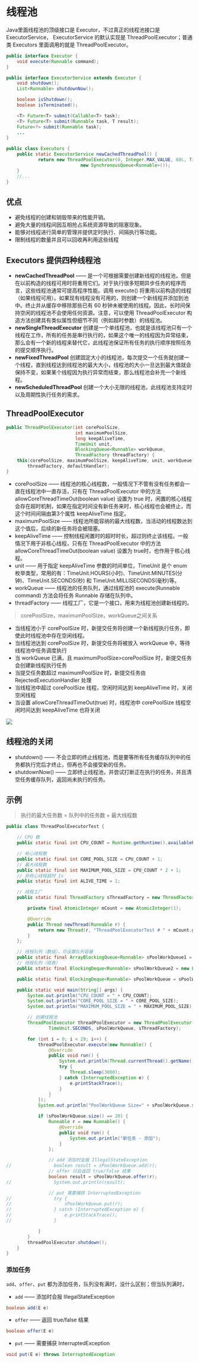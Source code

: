 # 线程池

Java里面线程池的顶级接口是 Executor，不过真正的线程池接口是 ExecutorService， ExecutorService 的默认实现是 ThreadPoolExecutor；普通类 Executors 里面调用的就是 ThreadPoolExecutor。

```java
public interface Executor {
    void execute(Runnable command);
}

public interface ExecutorService extends Executor {
    void shutdown();
    List<Runnable> shutdownNow();

    boolean isShutdown();
    boolean isTerminated();

    <T> Future<T> submit(Callable<T> task);
    <T> Future<T> submit(Runnable task, T result);
    Future<?> submit(Runnable task);
    ...
}

public class Executors {
    public static ExecutorService newCachedThreadPool() {
            return new ThreadPoolExecutor(0, Integer.MAX_VALUE, 60L, TimeUnit.SECONDS, 
                            new SynchronousQueue<Runnable>());
    }
    //...
}
```

## 优点

* 避免线程的创建和销毁带来的性能开销。
* 避免大量的线程间因互相抢占系统资源导致的阻塞现象。
* 能够对线程进行简单的管理并提供定时执行、间隔执行等功能。
* 限制线程的数量并且可以回收再利用这些线程

## Executors 提供四种线程池

* **newCachedThreadPool** —— 是一个可根据需要创建新线程的线程池，但是在以前构造的线程可用时将重用它们。对于执行很多短期异步任务的程序而言，这些线程池通常可提高程序性能。调用 execute() 将重用以前构造的线程（如果线程可用）。如果现有线程没有可用的，则创建一个新线程并添加到池中。终止并从缓存中移除那些已有 60 秒钟未被使用的线程。因此，长时间保持空闲的线程池不会使用任何资源。注意，可以使用 ThreadPoolExecutor 构造方法创建具有类似属性但细节不同（例如超时参数）的线程池。
* **newSingleThreadExecutor** 创建是一个单线程池，也就是该线程池只有一个线程在工作，所有的任务是串行执行的，如果这个唯一的线程因为异常结束，那么会有一个新的线程来替代它，此线程池保证所有任务的执行顺序按照任务的提交顺序执行。
* **newFixedThreadPool** 创建固定大小的线程池，每次提交一个任务就创建一个线程，直到线程达到线程池的最大大小，线程池的大小一旦达到最大值就会保持不变，如果某个线程因为执行异常而结束，那么线程池会补充一个新线程。
* **newScheduledThreadPool** 创建一个大小无限的线程池，此线程池支持定时以及周期性执行任务的需求。

## ThreadPoolExecutor

```java
public ThreadPoolExecutor(int corePoolSize,
                          int maximumPoolSize,
                          long keepAliveTime,
                          TimeUnit unit,
                          BlockingQueue<Runnable> workQueue,
                          ThreadFactory threadFactory) {
    this(corePoolSize, maximumPoolSize, keepAliveTime, unit, workQueue, 
        threadFactory, defaultHandler);
}
```

* corePoolSize —— 线程池的核心线程数，一般情况下不管有没有任务都会一直在线程池中一直存活，只有在 ThreadPoolExecutor 中的方法 allowCoreThreadTimeOut(boolean value) 设置为 true 时，闲置的核心线程会存在超时机制，如果在指定时间没有新任务来时，核心线程也会被终止，而这个时间间隔由第3个属性 keepAliveTime 指定。
* maximumPoolSize —— 线程池所能容纳的最大线程数，当活动的线程数达到这个值后，后续的新任务将会被阻塞。
* keepAliveTime —— 控制线程闲置时的超时时长，超过则终止该线程。一般情况下用于非核心线程，只有在 ThreadPoolExecutor 中的方法 allowCoreThreadTimeOut(boolean value) 设置为 true时，也作用于核心线程。
* unit —— 用于指定 keepAliveTime 参数的时间单位，TimeUnit 是个 enum 枚举类型，常用的有：TimeUnit.HOURS(小时)、TimeUnit.MINUTES(分钟)、TimeUnit.SECONDS(秒) 和 TimeUnit.MILLISECONDS(毫秒)等。
* workQueue —— 线程池的任务队列，通过线程池的 execute(Runnable command) 方法会将任务 Runnable 存储在队列中。
* threadFactory —— 线程工厂，它是一个接口，用来为线程池创建新线程的。

> corePoolSize，maximumPoolSize，workQueue之间关系   
* 当线程池小于 corePoolSize 时，新提交任务将创建一个新线程执行任务，即使此时线程池中存在空闲线程。 
* 当线程池达到 corePoolSize 时，新提交任务将被放入 workQueue 中，等待线程池中任务调度执行 
* 当 workQueue 已满，且 maximumPoolSize>corePoolSize 时，新提交任务会创建新线程执行任务 
* 当提交任务数超过 maximumPoolSize 时，新提交任务由 RejectedExecutionHandler 处理 
* 当线程池中超过 corePoolSize 线程，空闲时间达到 keepAliveTime 时，关闭空闲线程 
* 当设置 allowCoreThreadTimeOut(true) 时，线程池中 corePoolSize 线程空闲时间达到 keepAliveTime 也将关闭 

![](https://raw.githubusercontent.com/onlylemi/res/master/java-thread-pool-executor.png)

## 线程池的关闭

* shutdown() —— 不会立即的终止线程池，而是要等所有任务缓存队列中的任务都执行完后才终止，但再也不会接受新的任务。
* shutdownNow() —— 立即终止线程池，并尝试打断正在执行的任务，并且清空任务缓存队列，返回尚未执行的任务。

## 示例

> 执行的最大任务数 = 队列中的任务数 + 最大线程数

```java
public class ThreadPoolExecutorTest {

    // CPU 数
    public static final int CPU_COUNT = Runtime.getRuntime().availableProcessors();

    // 核心线程数
    public static final int CORE_POOL_SIZE = CPU_COUNT + 1;
    // 最大线程数
    public static final int MAXIMUM_POOL_SIZE = CPU_COUNT * 2 + 1;
    // 非核心线程超时 1s
    public static final int ALIVE_TIME = 1;

    // 线程工厂
    public static final ThreadFactory sThreadFactory = new ThreadFactory() {

        private final AtomicInteger mCount = new AtomicInteger(1);

        @Override
        public Thread newThread(Runnable r) {
            return new Thread(r, "ThreadPoolExecutorTest # " + mCount.getAndIncrement());
        }
    };

    // 线程队列（数组），可设置队列容量
    public static final ArrayBlockingQueue<Runnable> sPoolWorkQueue1 = new ArrayBlockingQueue<Runnable>(20);
    // 线程队列（链表）
    public static final BlockingDeque<Runnable> sPoolWorkQueue2 = new LinkedBlockingDeque<Runnable>(20);

    public static final BlockingDeque<Runnable> sPoolWorkQueue = sPoolWorkQueue2;

    public static void main(String[] args) {
        System.out.println("CPU_COUNT = " + CPU_COUNT);
        System.out.println("CORE_POOL_SIZE = " + CORE_POOL_SIZE);
        System.out.println("MAXIMUM_POOL_SIZE = " + MAXIMUM_POOL_SIZE);

        // 创建线程池
        ThreadPoolExecutor threadPoolExecutor = new ThreadPoolExecutor(CORE_POOL_SIZE, MAXIMUM_POOL_SIZE, ALIVE_TIME,
                TimeUnit.SECONDS, sPoolWorkQueue, sThreadFactory);

        for (int i = 0; i < 29; i++) {
            threadPoolExecutor.execute(new Runnable() {
                @Override
                public void run() {
                    System.out.println(Thread.currentThread().getName());
                    try {
                        Thread.sleep(3000);
                    } catch (InterruptedException e) {
                        e.printStackTrace();
                    }
                }
            });
            System.out.println("PoolWorkQueue Size=" + sPoolWorkQueue.size());

            if (sPoolWorkQueue.size() == 20) {
                Runnable r = new Runnable() {
                    @Override
                    public void run() {
                        System.out.println("新任务 - 添加");
                    }
                };

                // add 添加时会报 IllegalStateException
//                boolean result = sPoolWorkQueue.add(r);
                // offer 只会返回 true/false 结果
                boolean result = sPoolWorkQueue.offer(r);
//                System.out.println(result);

                // put 需要捕获 InterruptedException
//                try {
//                    sPoolWorkQueue.put(r);
//                } catch (InterruptedException e) {
//                    e.printStackTrace();
//                }

            }
        }
        threadPoolExecutor.shutdown();
    }
}
```

### 添加任务

`add`、`offer`、`put` 都为添加任务，队列没有满时，没什么区别；但当队列满时，

* `add` —— 添加时会报 IllegalStateException

```java
boolean add(E e)
```

* `offer` —— 返回 true/false 结果

```java
boolean offer(E e)
```

* `put` —— 需要捕获 InterruptedException

```java
void put(E e) throws InterruptedException
```